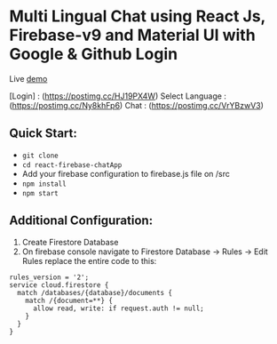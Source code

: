 Multi Lingual Chat using React Js, Firebase-v9 and Material UI with Google & Github Login
=====================================

Live [demo](https://euphonious-rabanadas-f7e242.netlify.app/)

[Login] : (https://postimg.cc/HJ19PX4W)
Select Language : (https://postimg.cc/Ny8khFp6)
Chat : (https://postimg.cc/VrYBzwV3)

Quick Start:
------------

- ``` git clone ```
- ``` cd react-firebase-chatApp ```
- Add your firebase configuration to firebase.js file on /src
- ``` npm install ```
- ``` npm start ```


Additional Configuration:
-------------------------

1. Create Firestore Database
2. On firebase console navigate to Firestore Database -> Rules -> Edit Rules 
   replace the entire code to this:




```
rules_version = '2';
service cloud.firestore {
  match /databases/{database}/documents {
    match /{document=**} {
      allow read, write: if request.auth != null;
    }
  }
}
```
